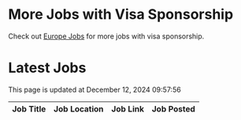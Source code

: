 # More Jobs with Visa Sponsorship

Check out [Europe Jobs](https://github.com/sureshparimi/europejobs#latest-jobs) for more jobs with visa sponsorship.

# Latest Jobs

This page is updated at December 12, 2024 09:57:56

| Job Title | Job Location | Job Link | Job Posted |
| --- | --- | --- | --- |
